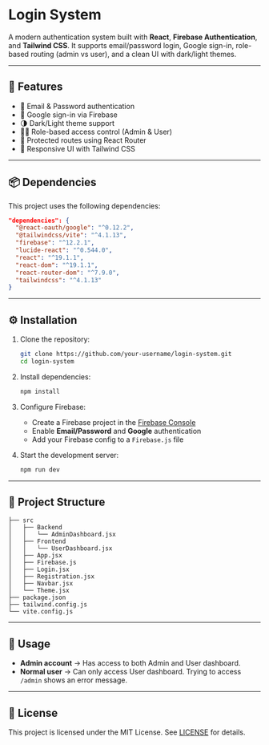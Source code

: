 # Login System

A modern authentication system built with **React**, **Firebase Authentication**, and **Tailwind CSS**. It supports email/password login, Google sign-in, role-based routing (admin vs user), and a clean UI with dark/light themes.

---

## 🚀 Features

* 🔑 Email & Password authentication
* 🔐 Google sign-in via Firebase
* 🌗 Dark/Light theme support
* 👨‍💻 Role-based access control (Admin & User)
* 🧭 Protected routes using React Router
* 🎨 Responsive UI with Tailwind CSS

---

## 📦 Dependencies

This project uses the following dependencies:

```json
"dependencies": {
  "@react-oauth/google": "^0.12.2",
  "@tailwindcss/vite": "^4.1.13",
  "firebase": "^12.2.1",
  "lucide-react": "^0.544.0",
  "react": "^19.1.1",
  "react-dom": "^19.1.1",
  "react-router-dom": "^7.9.0",
  "tailwindcss": "^4.1.13"
}
```

---

## ⚙️ Installation

1. Clone the repository:

   ```bash
   git clone https://github.com/your-username/login-system.git
   cd login-system
   ```

2. Install dependencies:

   ```bash
   npm install
   ```

3. Configure Firebase:

   * Create a Firebase project in the [Firebase Console](https://console.firebase.google.com/)
   * Enable **Email/Password** and **Google** authentication
   * Add your Firebase config to a `Firebase.js` file

4. Start the development server:

   ```bash
   npm run dev
   ```

---

## 📂 Project Structure

```
├── src
│   ├── Backend
│   │   └── AdminDashboard.jsx
│   ├── Frontend
│   │   └── UserDashboard.jsx
│   ├── App.jsx
│   ├── Firebase.js
│   ├── Login.jsx
│   ├── Registration.jsx
│   ├── Navbar.jsx
│   └── Theme.jsx
├── package.json
├── tailwind.config.js
└── vite.config.js
```

---

## 🔑 Usage

* **Admin account** → Has access to both Admin and User dashboard.
* **Normal user** → Can only access User dashboard. Trying to access `/admin` shows an error message.

---

## 📜 License

This project is licensed under the MIT License. See [LICENSE](./LICENSE) for details.
